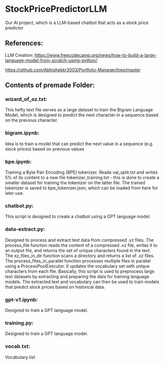 # StockPricePredictorLLM
Our AI project, which is a LLM-based chatbot that acts as a stock price predictor


## References:

LLM Creation: https://www.freecodecamp.org/news/how-to-build-a-large-language-model-from-scratch-using-python/

https://github.com/Abhishekkr3003/Portfolio-Manager/tree/master


## Contents of premade Folder:

### wizard_of_oz.txt:
This hefty text file serves as a large dataset to train the Bigram Language Model, which is designed to predict the next character in a sequence based on the previous character.

### bigram.ipynb:
Idea is to train a model that can predict the next value in a sequence (e.g. stock prices) based on previous values

### bpe.ipynb:
Training a Byte Pair Encoding (BPE) tokenizer. Reads val_split.txt and writes 5% of its content to a new file tokenizer_training.txt - this is done to create a smaller dataset for training the tokenizer on the latter file.
The trained tokenizer is saved to bpe_tokenizer.json, which can be loaded from here for later use.


### chatbot.py:
This script is designed to create a chatbot using a GPT language model.

### data-extract.py:
Designed to process and extract text data from compressed .xz files. 
The process_file function reads the content of a compressed .xz file, writes it to an output file, and returns the set of unique characters found in the text. The xz_files_in_dir function scans a directory and returns a list of .xz files. The process_files_in_parallel function processes multiple files in parallel using a ProcessPoolExecutor. It updates the vocabulary set with unique characters from each file.
Basically, this script is used to preprocess large text datasets by extracting and preparing the data for training language models. The extracted text and vocabulary can then be used to train models that predict stock prices based on historical data.


### gpt-v1.ipynb:
Designed to train a GPT language model.

### training.py:
Designed to train a GPT language model.

### vocab.txt:
Vocabulary list
